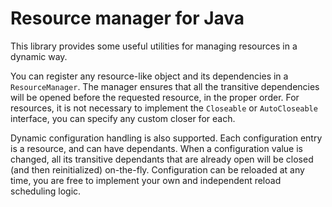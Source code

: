 # Resource manager for Java

This library provides some useful utilities
for managing resources in a dynamic way.

You can register any resource-like object and its dependencies in a `ResourceManager`.
The manager ensures that all the transitive dependencies
will be opened before the requested resource, in the proper order.
For resources, it is not necessary to implement
the `Closeable` or `AutoCloseable` interface,
you can specify any custom closer for each.

Dynamic configuration handling is also supported.
Each configuration entry is a resource, and can have dependants.
When a configuration value is changed,
all its transitive dependants that are already open
will be closed (and then reinitialized) on-the-fly.
Configuration can be reloaded at any time,
you are free to implement your own and independent reload scheduling logic.
